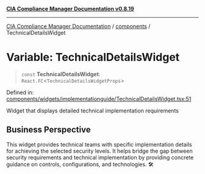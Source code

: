 [**CIA Compliance Manager Documentation v0.8.19**](../../README.md)

***

[CIA Compliance Manager Documentation](../../modules.md) / [components](../README.md) / TechnicalDetailsWidget

# Variable: TechnicalDetailsWidget

> `const` **TechnicalDetailsWidget**: `React.FC`\<`TechnicalDetailsWidgetProps`\>

Defined in: [components/widgets/implementationguide/TechnicalDetailsWidget.tsx:51](https://github.com/Hack23/cia-compliance-manager/blob/8a17389ebf0d2a027875b835eec814811b99abcc/src/components/widgets/implementationguide/TechnicalDetailsWidget.tsx#L51)

Widget that displays detailed technical implementation requirements

## Business Perspective

This widget provides technical teams with specific implementation details
for achieving the selected security levels. It helps bridge the gap between
security requirements and technical implementation by providing concrete
guidance on controls, configurations, and technologies. 🛠️
